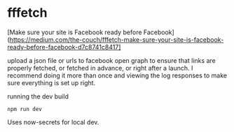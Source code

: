 # fffetch

[Make sure your site is Facebook ready before Facebook](https://medium.com/the-couch/fffetch-make-sure-your-site-is-facebook-ready-before-facebook-d7c8741c8417]

upload a json file or urls to facebook open graph to ensure that links are properly fetched, or fetched in advance, or right after a launch. I recommend doing it more than once and viewing the log responses to make sure everything is set up right.


running the dev build

```
npm run dev
```

Uses now-secrets for local dev.